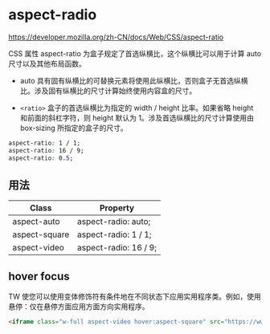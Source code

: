 # aspect-radio

<https://developer.mozilla.org/zh-CN/docs/Web/CSS/aspect-ratio>

CSS 属性 aspect-ratio 为盒子规定了首选纵横比，这个纵横比可以用于计算 auto 尺寸以及其他布局函数。

- auto
具有固有纵横比的可替换元素将使用此纵横比，否则盒子无首选纵横比。涉及固有纵横比的尺寸计算始终使用内容盒的尺寸。

- `<ratio>`
盒子的首选纵横比为指定的 width / height 比率。如果省略 height 和前面的斜杠字符，则 height 默认为 1。涉及首选纵横比的尺寸计算使用由 box-sizing 所指定的盒子的尺寸。

```css
aspect-ratio: 1 / 1;
aspect-ratio: 16 / 9;
aspect-ratio: 0.5;
```

## 用法

| Class         | Property              |
| ------------- | --------------------- |
| aspect-auto   | aspect-radio: auto;   |
| aspect-square | aspect-radio: 1 / 1;  |
| aspect-video  | aspect-radio: 16 / 9; |

## hover focus

TW 使您可以使用变体修饰符有条件地在不同状态下应用实用程序类。例如，使用悬停：仅在悬停方面应用方面方向实用程序。

```html
<iframe class="w-full aspect-video hover:aspect-square" src="https://www.youtube.com"></iframe>
```
